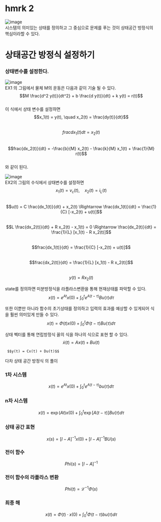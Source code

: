 # hmrk 2  

![image](https://github.com/user-attachments/assets/f85a1239-ef08-47e4-b542-8b399c994e5a)  
시스템의 의미있는 상태를 정의하고 그 중심으로 문제를 푸는 것이 상태공간 방정식의 핵심이라할 수 있다.  

# 상태공간 방정식 설정하기  
### 상태변수를 설정한다.  
![image](https://github.com/user-attachments/assets/0f08e127-b848-4143-87d1-c73e78386dc1)  
EX1 의 그림에서 물체 M의 운동은 다음과 같이 기술 될 수 있다.  
$$M \frac{d^2 y(t)}{dt^2} + b \frac{d y(t)}{dt} + k y(t) = r(t)$$  
이 식에서 상태 변수를 설정하면  
$$x_1(t) = y(t), \quad x_2(t) = \frac{dy(t)}{dt}$$    
$$frac{dx_1(t)}{dt} = x_2(t)$$  
$$frac{dx_2(t)}{dt} = -\frac{b}{M} x_2(t) - \frac{k}{M} x_1(t) + \frac{1}{M} r(t)$$  
와 같이 된다.  

![image](https://github.com/user-attachments/assets/d1b3d1b1-2f74-4f7a-9f77-22204133b9bf)  
EX2의 그림의 수식에서 상태변수를 설정하면  
$$x_1(t) = v_c(t), \quad x_2(t) = i_L(t)$$  
$$u(t) = C \frac{dx_1(t)}{dt} + x_2(t) \Rightarrow \frac{dx_1(t)}{dt} = \frac{1}{C} [-x_2(t) + u(t)]$$   
$$L \frac{dx_2(t)}{dt} + R x_2(t) - x_1(t) = 0 \Rightarrow \frac{dx_2(t)}{dt} = \frac{1}{L} [x_1(t) - R x_2(t)]$$  
$$frac{dx_1(t)}{dt} = \frac{1}{C} [-x_2(t) + u(t)]$$  
$$frac{dx_2(t)}{dt} = \frac{1}{L} [x_1(t) - R x_2(t)]$$  
$$y(t) = R x_2(t)$$  

state를 정의하면 미분방정식을 라플라스변환을 통해 현재상태를 파악할 수 있다.  
$$x(t) = e^{At}x(0) + \int_0^t e^{A(t-\tau)}Bu(\tau)d\tau$$  

또한 이뿐만 아니라 함수의 초기상태를 정의하고 입력의 효과를 예상할 수 있게되어 식을 훨씬 의미있게 만들 수 있다.  
$$x(t) = \Phi(t)x(0) + \int_0^t \Phi(t-\tau)Bu(\tau)d\tau$$  

상태 벡터를 통해 연립방정식 꼴의 식을 하나의 식으로 표현 할 수 있다.  
  $$\dot{x}(t) = Ax(t) + Bu(t)$$

     $$y(t) = Cx(t) + Du(t)$$  

다차 상태 공간 방정식 의 풀이  
### 1차 시스템  
$$x(t) = e^{At} x(0) + \int_0^t e^{A(t-\tau)} b u(\tau) d\tau$$  

### n차 시스템
$$x(t) = \exp(At)x(0) + \int_0^t \exp[A(t - \tau)] B u(\tau) d\tau$$

### 상태 공간 표현
$$x(s) = [I - A]^{-1} x(0) + [I - A]^{-1} B U(s) $$  

### 전이 함수
$$Phi(s) = [I - A]^{-1}$$  

### 전이 함수의 라플라스 변환
$$Phi(t) = \mathcal{L}^{-1} \Phi(s)$$  

### 최종 해
$$x(t) = \Phi(t) \cdot x(0) + \int_0^t \Phi(t - \tau) b u(\tau) d\tau $$
